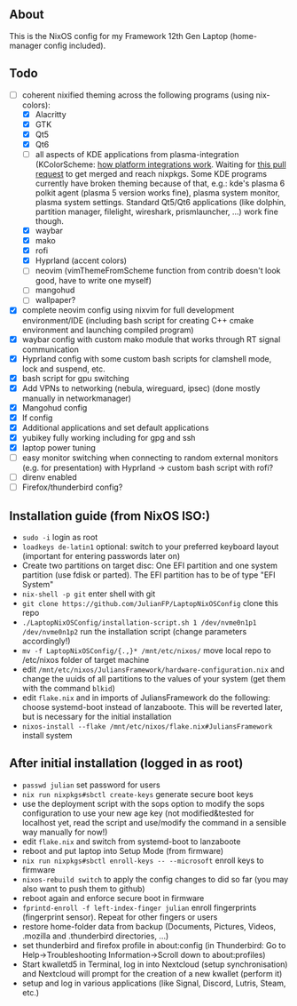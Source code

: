 ## About
This is the NixOS config for my Framework 12th Gen Laptop (home-manager config included).

## Todo
- [ ] coherent nixified theming across the following programs (using nix-colors):
    - [x] Alacritty
    - [x] GTK
    - [x] Qt5
    - [x] Qt6
    - [ ] all aspects of KDE applications from plasma-integration (KColorScheme: [how platform integrations work](https://nicolasfella.de/posts/how-platform-integration-works/). Waiting for [this pull request](https://github.com/trialuser02/qt6ct/pull/43) to get merged and reach nixpkgs. Some KDE programs currently have broken theming because of that, e.g.: kde's plasma 6 polkit agent (plasma 5 version works fine), plasma system monitor, plasma system settings. Standard Qt5/Qt6 applications (like dolphin, partition manager, filelight, wireshark, prismlauncher, ...) work fine though.
    - [x] waybar
    - [x] mako
    - [x] rofi
    - [x] Hyprland (accent colors)
    - [ ] neovim (vimThemeFromScheme function from contrib doesn't look good, have to write one myself)
    - [ ] mangohud
    - [ ] wallpaper?
- [x] complete neovim config using nixvim for full development environment/IDE (including bash script for creating C++ cmake environment and launching compiled program)
- [x] waybar config with custom mako module that works through RT signal communication
- [x] Hyprland config with some custom bash scripts for clamshell mode, lock and suspend, etc.
- [x] bash script for gpu switching
- [x] Add VPNs to networking (nebula, wireguard, ipsec) (done mostly manually in networkmanager)
- [x] Mangohud config
- [x] lf config
- [x] Additional applications and set default applications
- [x] yubikey fully working including for gpg and ssh
- [x] laptop power tuning
- [ ] easy monitor switching when connecting to random external monitors (e.g. for presentation) with Hyprland -> custom bash script with rofi?
- [ ] direnv enabled
- [ ] Firefox/thunderbird config?

## Installation guide (from NixOS ISO:)
- `sudo -i` login as root
- `loadkeys de-latin1` optional: switch to your preferred keyboard layout (important for entering passwords later on)
- Create two partitions on target disc: One EFI partition and one system partition (use fdisk or parted). The EFI partition has to be of type "EFI System"
- `nix-shell -p git` enter shell with git
- `git clone https://github.com/JulianFP/LaptopNixOSConfig` clone this repo
- `./LaptopNixOSConfig/installation-script.sh 1 /dev/nvme0n1p1 /dev/nvme0n1p2` run the installation script (change parameters accordingly!)
- `mv -f LaptopNixOSConfig/{.,}* /mnt/etc/nixos/` move local repo to /etc/nixos folder of target machine
- edit `/mnt/etc/nixos/JuliansFramework/hardware-configuration.nix` and change the uuids of all partitions to the values of your system (get them with the command `blkid`)
- edit `flake.nix` and in imports of JuliansFramework do the following: choose systemd-boot instead of lanzaboote. This will be reverted later, but is necessary for the initial installation
- `nixos-install --flake /mnt/etc/nixos/flake.nix#JuliansFramework` install system

## After initial installation (logged in as root)
- `passwd julian` set password for users
- `nix run nixpkgs#sbctl create-keys` generate secure boot keys
- use the deployment script with the sops option to modify the sops configuration to use your new age key (not modified&tested for localhost yet, read the script and use/modify the command in a sensible way manually for now!)
- edit `flake.nix` and switch from systemd-boot to lanzaboote
- reboot and put laptop into Setup Mode (from firmware)
- `nix run nixpkgs#sbctl enroll-keys -- --microsoft` enroll keys to firmware
- `nixos-rebuild switch` to apply the config changes to did so far (you may also want to push them to github)
- reboot again and enforce secure boot in firmware
- `fprintd-enroll -f left-index-finger julian` enroll fingerprints (fingerprint sensor). Repeat for other fingers or users
- restore home-folder data from backup (Documents, Pictures, Videos, .mozilla and .thunderbird directories, ...)
- set thunderbird and firefox profile in about:config (in Thunderbird: Go to Help->Troubleshooting Information->Scroll down to about:profiles)
- Start kwalletd5 in Terminal, log in into Nextcloud (setup synchronisation) and Nextcloud will prompt for the creation of a new kwallet (perform it)
- setup and log in various applications (like Signal, Discord, Lutris, Steam, etc.)
